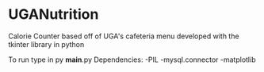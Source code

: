 # UGANutrition
Calorie Counter based off of UGA's cafeteria menu developed with the tkinter library in python

To run type in py __main__.py
Dependencies:
-PIL
-mysql.connector
-matplotlib
